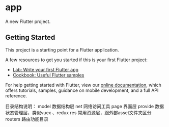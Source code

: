 # app

A new Flutter project.

## Getting Started

This project is a starting point for a Flutter application.

A few resources to get you started if this is your first Flutter project:

- [Lab: Write your first Flutter app](https://flutter.dev/docs/get-started/codelab)
- [Cookbook: Useful Flutter samples](https://flutter.dev/docs/cookbook)

For help getting started with Flutter, view our
[online documentation](https://flutter.dev/docs), which offers tutorials,
samples, guidance on mobile development, and a full API reference.

目录结构说明：
model       数据结构层
net         网络访问工具
page        界面层
provide     数据状态管理层，类似vuex 、redux
res         常用资源层，跟外部asset文件夹区分
routers     路由功能目录
